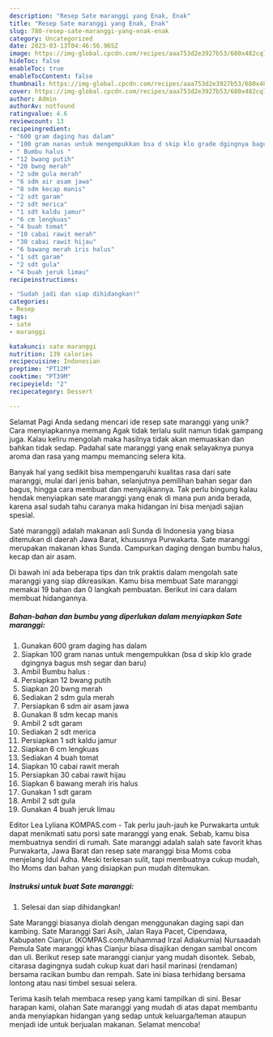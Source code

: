 ```yaml
---
description: "Resep Sate maranggi yang Enak, Enak"
title: "Resep Sate maranggi yang Enak, Enak"
slug: 780-resep-sate-maranggi-yang-enak-enak
category: Uncategorized
date: 2023-03-13T04:46:56.965Z
image: https://img-global.cpcdn.com/recipes/aaa753d2e3927b53/680x482cq70/sate-maranggi-foto-resep-utama.jpg
hideToc: false
enableToc: true
enableTocContent: false
thumbnail: https://img-global.cpcdn.com/recipes/aaa753d2e3927b53/680x482cq70/sate-maranggi-foto-resep-utama.jpg
cover: https://img-global.cpcdn.com/recipes/aaa753d2e3927b53/680x482cq70/sate-maranggi-foto-resep-utama.jpg
author: Admin
authorAv: notfound
ratingvalue: 4.6
reviewcount: 13
recipeingredient:
- "600 gram daging has dalam"
- "100 gram nanas untuk mengempukkan bsa d skip klo grade dgingnya bagus msh segar dan baru"
- " Bumbu halus "
- "12 bwang putih"
- "20 bwng merah"
- "2 sdm gula merah"
- "6 sdm air asam jawa"
- "8 sdm kecap manis"
- "2 sdt garam"
- "2 sdt merica"
- "1 sdt kaldu jamur"
- "6 cm lengkuas"
- "4 buah tomat"
- "10 cabai rawit merah"
- "30 cabai rawit hijau"
- "6 bawang merah iris halus"
- "1 sdt garam"
- "2 sdt gula"
- "4 buah jeruk limau"
recipeinstructions:

- "Sudah jadi dan siap dihidangkan!"
categories:
- Resep
tags:
- sate
- maranggi

katakunci: sate maranggi 
nutrition: 139 calories
recipecuisine: Indonesian
preptime: "PT12M"
cooktime: "PT39M"
recipeyield: "2"
recipecategory: Dessert

---
```



Selamat Pagi Anda sedang mencari ide resep sate maranggi yang unik? Cara menyiapkannya memang Agak tidak terlalu sulit namun tidak gampang juga. Kalau keliru mengolah maka hasilnya tidak akan memuaskan dan bahkan tidak sedap. Padahal sate maranggi yang enak selayaknya punya aroma dan rasa yang mampu memancing selera kita.


Banyak hal yang sedikit bisa mempengaruhi kualitas rasa dari sate maranggi, mulai dari jenis bahan, selanjutnya pemilihan bahan segar dan bagus, hingga cara membuat dan menyajikannya. Tak perlu bingung kalau hendak menyiapkan sate maranggi yang enak di mana pun anda berada, karena asal sudah tahu caranya maka hidangan ini bisa menjadi sajian spesial.

Saté maranggi) adalah makanan asli Sunda di Indonesia yang biasa ditemukan di daerah Jawa Barat, khususnya Purwakarta. Sate maranggi merupakan makanan khas Sunda. Campurkan daging dengan bumbu halus, kecap dan air asam.


Di bawah ini ada beberapa tips dan trik praktis dalam mengolah sate maranggi yang siap dikreasikan. Kamu bisa membuat Sate maranggi memakai 19 bahan dan 0 langkah pembuatan. Berikut ini cara dalam membuat hidangannya.

<!--inarticleads1-->

##### Bahan-bahan dan bumbu yang diperlukan dalam menyiapkan Sate maranggi:

1. Gunakan 600 gram daging has dalam
1. Siapkan 100 gram nanas untuk mengempukkan (bsa d skip klo grade dgingnya bagus msh segar dan baru)
1. Ambil  Bumbu halus :
1. Persiapkan 12 bwang putih
1. Siapkan 20 bwng merah
1. Sediakan 2 sdm gula merah
1. Persiapkan 6 sdm air asam jawa
1. Gunakan 8 sdm kecap manis
1. Ambil 2 sdt garam
1. Sediakan 2 sdt merica
1. Persiapkan 1 sdt kaldu jamur
1. Siapkan 6 cm lengkuas
1. Sediakan 4 buah tomat
1. Siapkan 10 cabai rawit merah
1. Persiapkan 30 cabai rawit hijau
1. Siapkan 6 bawang merah iris halus
1. Gunakan 1 sdt garam
1. Ambil 2 sdt gula
1. Gunakan 4 buah jeruk limau


Editor Lea Lyliana KOMPAS.com - Tak perlu jauh-jauh ke Purwakarta untuk dapat menikmati satu porsi sate maranggi yang enak. Sebab, kamu bisa membuatnya sendiri di rumah. Sate maranggi adalah salah sate favorit khas Purwakarta, Jawa Barat dan resep sate maranggi bisa Moms coba menjelang Idul Adha. Meski terkesan sulit, tapi membuatnya cukup mudah, lho Moms dan bahan yang disiapkan pun mudah ditemukan. 

<!--inarticleads2-->

##### Instruksi untuk buat Sate maranggi:


1. Selesai dan siap dihidangkan!

Sate Maranggi biasanya diolah dengan menggunakan daging sapi dan kambing. Sate Maranggi Sari Asih, Jalan Raya Pacet, Cipendawa, Kabupaten Cianjur. (KOMPAS.com/Muhammad Irzal Adiakurnia) Nursaadah Pemula Sate maranggi khas Cianjur biasa disajikan dengan sambal oncom dan uli. Berikut resep sate maranggi cianjur yang mudah disontek. Sebab, citarasa dagingnya sudah cukup kuat dari hasil marinasi (rendaman) bersama racikan bumbu dan rempah. Sate ini biasa terhidang bersama lontong atau nasi timbel sesuai selera. 

Terima kasih telah membaca resep yang kami tampilkan di sini. Besar harapan kami, olahan Sate maranggi yang mudah di atas dapat membantu anda menyiapkan hidangan yang sedap untuk keluarga/teman ataupun menjadi ide untuk berjualan makanan. Selamat mencoba!
